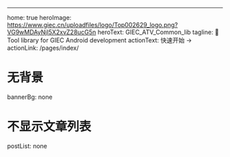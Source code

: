 ---
home: true
heroImage: https://www.giec.cn/uploadfiles/logo/Top002629_logo.png?VG9wMDAyNjI5X2xvZ28ucG5n
heroText: GIEC_ATV_Common_lib
tagline: 🚀Tool library for GIEC Android development
actionText: 快速开始 →
actionLink: /pages/index/

# 无背景
bannerBg: none
# 不显示文章列表
postList: none